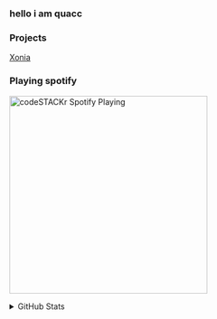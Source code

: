 ### hello i am quacc

### Projects

[Xonia](https://github.com/XoniaPlay)

### Playing spotify

[<img src="https://now-playing-Lennyy.vercel.app/api/spotify-playing" alt="codeSTACKr Spotify Playing" width="350" />](https://open.spotify.com/user/8z84sdzmvrfls3giimc8xjkom)


<details>
  <summary>GitHub Stats</summary>

  <img align="left" alt="codeSTACKr's GitHub Stats" src="https://github-readme-stats.codestackr.vercel.app/api?username=JOEMAMAHACKER&show_icons=true&hide_border=true" />

</details>

